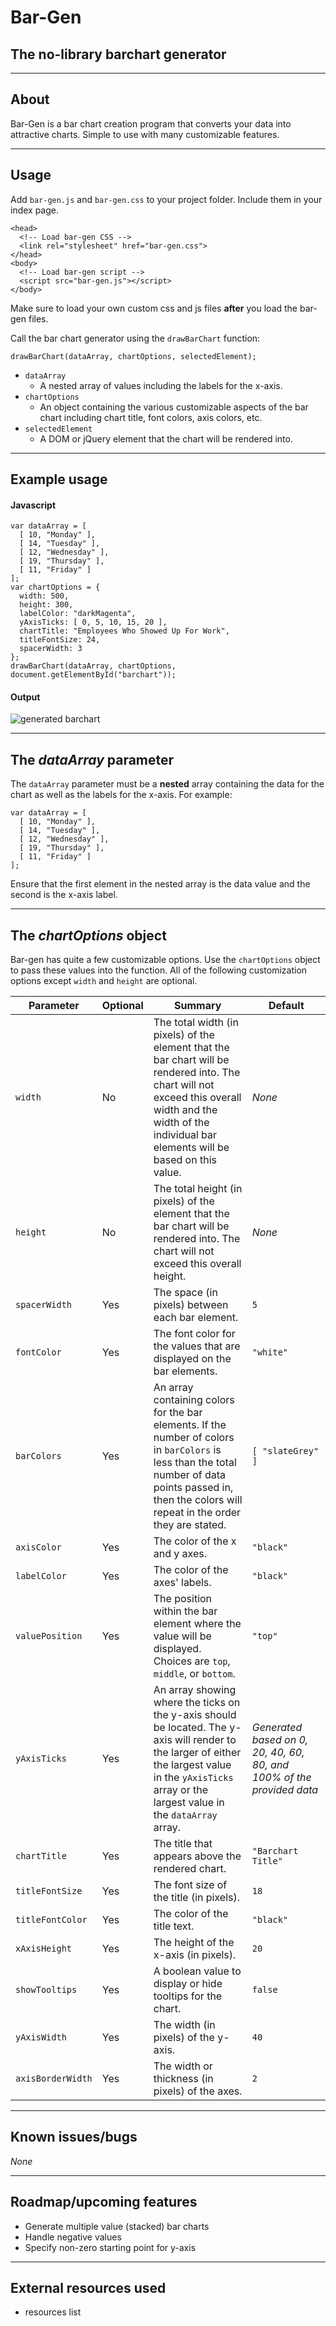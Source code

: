 # Bar-Gen
## The no-library barchart generator

***

## About

Bar-Gen is a bar chart creation program that converts your data into attractive charts. Simple to use with many customizable features.

***

## Usage

Add ```bar-gen.js``` and ```bar-gen.css``` to your project folder.
Include them in your index page.
```
<head>
  <!-- Load bar-gen CSS -->
  <link rel="stylesheet" href="bar-gen.css">
</head>
<body>
  <!-- Load bar-gen script -->
  <script src="bar-gen.js"></script>
</body>
```
Make sure to load your own custom css and js files **after** you load the bar-gen files.

Call the bar chart generator using the ```drawBarChart``` function:
```
drawBarChart(dataArray, chartOptions, selectedElement);
```

* ```dataArray```
  * A nested array of values including the labels for the x-axis.
* ```chartOptions```
  * An object containing the various customizable aspects of the bar chart including chart title, font colors, axis colors, etc.
* ```selectedElement```
  * A DOM or jQuery element that the chart will be rendered into.

***

## Example usage

#### Javascript
```
var dataArray = [
  [ 10, "Monday" ],
  [ 14, "Tuesday" ],
  [ 12, "Wednesday" ],
  [ 19, "Thursday" ],
  [ 11, "Friday" ]
];
var chartOptions = {
  width: 500,
  height: 300,
  labelColor: "darkMagenta",
  yAxisTicks: [ 0, 5, 10, 15, 20 ],
  chartTitle: "Employees Who Showed Up For Work",
  titleFontSize: 24,
  spacerWidth: 3
};
drawBarChart(dataArray, chartOptions, document.getElementById("barchart"));
```

#### Output

![generated barchart](https://s3-us-west-2.amazonaws.com/andydlindsay-bar-gen/Screen+Shot+2018-10-15+at+9.52.45+PM.png)

***

## The *dataArray* parameter

The ```dataArray``` parameter must be a **nested** array containing the data for the chart as well as the labels for the x-axis. For example:
```
var dataArray = [
  [ 10, "Monday" ],
  [ 14, "Tuesday" ],
  [ 12, "Wednesday" ],
  [ 19, "Thursday" ],
  [ 11, "Friday" ]
];
```
Ensure that the first element in the nested array is the data value and the second is the x-axis label.

***

## The *chartOptions* object

Bar-gen has quite a few customizable options. Use the ```chartOptions``` object to pass these values into the function. All of the following customization options except ```width``` and ```height``` are optional.

Parameter | Optional | Summary | Default
--- | --- | --- | ---
```width``` | No | The total width (in pixels) of the element that the bar chart will be rendered into. The chart will not exceed this overall width and the width of the individual bar elements will be based on this value. | *None*
```height``` | No | The total height (in pixels) of the element that the bar chart will be rendered into. The chart will not exceed this overall height. | *None*
```spacerWidth``` | Yes | The space (in pixels) between each bar element. | ```5```
```fontColor``` | Yes | The font color for the values that are displayed on the bar elements. | ```"white"```
```barColors``` | Yes | An array containing colors for the bar elements. If the number of colors in ```barColors``` is less than the total number of data points passed in, then the colors will repeat in the order they are stated. | ```[ "slateGrey" ]```
```axisColor``` | Yes | The color of the x and y axes. | ```"black"```
```labelColor``` | Yes | The color of the axes' labels. | ```"black"```
```valuePosition``` | Yes | The position within the bar element where the value will be displayed. Choices are ```top```, ```middle```, or ```bottom```. | ```"top"```
```yAxisTicks``` | Yes | An array showing where the ticks on the y-axis should be located. The y-axis will render to the larger of either the largest value in the ```yAxisTicks``` array or the largest value in the ```dataArray``` array. | *Generated based on 0, 20, 40, 60, 80, and 100% of the provided data*
```chartTitle``` | Yes | The title that appears above the rendered chart. | ```"Barchart Title"```
```titleFontSize``` | Yes | The font size of the title (in pixels). | ```18```
```titleFontColor``` | Yes | The color of the title text. | ```"black"```
```xAxisHeight``` | Yes | The height of the x-axis (in pixels). | ```20```
```showTooltips``` | Yes | A boolean value to display or hide tooltips for the chart. | ```false```
```yAxisWidth``` | Yes | The width (in pixels) of the y-axis. | ```40```
```axisBorderWidth``` | Yes | The width or thickness (in pixels) of the axes. | ```2```

***

## Known issues/bugs

*None*

***

## Roadmap/upcoming features

* Generate multiple value (stacked) bar charts
* Handle negative values
* Specify non-zero starting point for y-axis

***

## External resources used

* resources list
